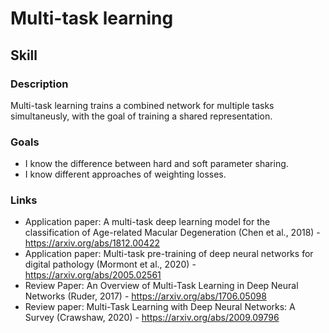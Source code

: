 # Multi-task learning

## Skill

### Description
Multi-task learning trains a combined network for multiple tasks simultaneusly, with the goal of training a shared representation. 

### Goals
* I know the difference between hard and soft parameter sharing.
* I know different approaches of weighting losses.


### Links
* Application paper: A multi-task deep learning model for the classification of Age-related Macular Degeneration (Chen et al., 2018) - https://arxiv.org/abs/1812.00422
* Application paper: Multi-task pre-training of deep neural networks for digital pathology (Mormont et al., 2020) - https://arxiv.org/abs/2005.02561
* Review Paper: An Overview of Multi-Task Learning in Deep Neural Networks (Ruder, 2017) - https://arxiv.org/abs/1706.05098
* Review paper: Multi-Task Learning with Deep Neural Networks: A Survey (Crawshaw, 2020) - https://arxiv.org/abs/2009.09796
